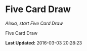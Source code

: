 # Five Card Draw
*Alexa, start Five Card Draw*

Five Card Draw

**Last Updated:** 2016-03-03 20:28:23